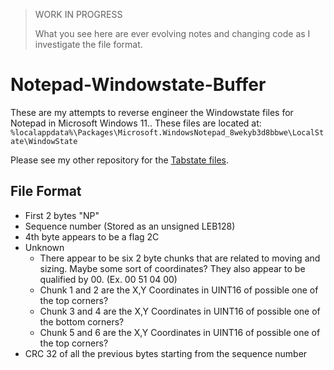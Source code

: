 > WORK IN PROGRESS
>
> What you see here are ever evolving notes and changing code as I investigate the file format.

# Notepad-Windowstate-Buffer

These are my attempts to reverse engineer the Windowstate files for Notepad in Microsoft Windows 11.. These files are located at: `%localappdata%\Packages\Microsoft.WindowsNotepad_8wekyb3d8bbwe\LocalState\WindowState`

Please see my other repository for the [Tabstate files](https://github.com/ogmini/Notepad-Tabstate-Buffer). 

## File Format

 - First 2 bytes "NP"
 - Sequence number (Stored as an unsigned LEB128)
 - 4th byte appears to be a flag 2C
 - Unknown
   - There appear to be six 2 byte chunks that are related to moving and sizing. Maybe some sort of coordinates? They also appear to be qualified by 00. (Ex. 00 51 04 00)
   - Chunk 1 and 2 are the X,Y Coordinates in UINT16 of possible one of the top corners?
   - Chunk 3 and 4 are the X,Y Coordinates in UINT16 of possible one of the bottom corners?
   - Chunk 5 and 6 are the X,Y Coordinates in UINT16 of possible one of the top corners?
 - CRC 32 of all the previous bytes starting from the sequence number


